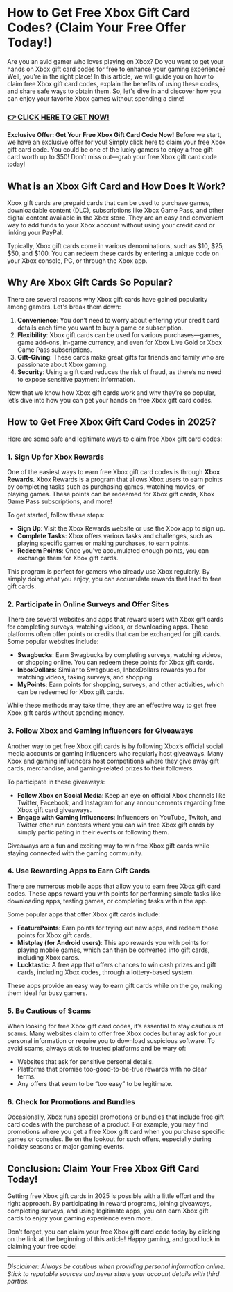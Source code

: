 # How to Get Free Xbox Gift Card Codes? (Claim Your Free Offer Today!)

Are you an avid gamer who loves playing on Xbox? Do you want to get your hands on Xbox gift card codes for free to enhance your gaming experience? Well, you're in the right place! In this article, we will guide you on how to claim free Xbox gift card codes, explain the benefits of using these codes, and share safe ways to obtain them. So, let's dive in and discover how you can enjoy your favorite Xbox games without spending a dime!

### [👉 CLICK HERE TO GET NOW!](https://freerewards.xyz/xbox/go/)

**Exclusive Offer: Get Your Free Xbox Gift Card Code Now!**
Before we start, we have an exclusive offer for you! Simply click here to claim your free Xbox gift card code. You could be one of the lucky gamers to enjoy a free gift card worth up to $50! Don’t miss out—grab your free Xbox gift card code today!

## What is an Xbox Gift Card and How Does It Work?

Xbox gift cards are prepaid cards that can be used to purchase games, downloadable content (DLC), subscriptions like Xbox Game Pass, and other digital content available in the Xbox store. They are an easy and convenient way to add funds to your Xbox account without using your credit card or linking your PayPal.

Typically, Xbox gift cards come in various denominations, such as $10, $25, $50, and $100. You can redeem these cards by entering a unique code on your Xbox console, PC, or through the Xbox app.

## Why Are Xbox Gift Cards So Popular?

There are several reasons why Xbox gift cards have gained popularity among gamers. Let's break them down:

1. **Convenience**: You don’t need to worry about entering your credit card details each time you want to buy a game or subscription.
2. **Flexibility**: Xbox gift cards can be used for various purchases—games, game add-ons, in-game currency, and even for Xbox Live Gold or Xbox Game Pass subscriptions.
3. **Gift-Giving**: These cards make great gifts for friends and family who are passionate about Xbox gaming.
4. **Security**: Using a gift card reduces the risk of fraud, as there’s no need to expose sensitive payment information.

Now that we know how Xbox gift cards work and why they’re so popular, let’s dive into how you can get your hands on free Xbox gift card codes.

## How to Get Free Xbox Gift Card Codes in 2025?

Here are some safe and legitimate ways to claim free Xbox gift card codes:

### 1. **Sign Up for Xbox Rewards**

One of the easiest ways to earn free Xbox gift card codes is through **Xbox Rewards**. Xbox Rewards is a program that allows Xbox users to earn points by completing tasks such as purchasing games, watching movies, or playing games. These points can be redeemed for Xbox gift cards, Xbox Game Pass subscriptions, and more!

To get started, follow these steps:
- **Sign Up**: Visit the Xbox Rewards website or use the Xbox app to sign up.
- **Complete Tasks**: Xbox offers various tasks and challenges, such as playing specific games or making purchases, to earn points.
- **Redeem Points**: Once you've accumulated enough points, you can exchange them for Xbox gift cards.

This program is perfect for gamers who already use Xbox regularly. By simply doing what you enjoy, you can accumulate rewards that lead to free gift cards.

### 2. **Participate in Online Surveys and Offer Sites**

There are several websites and apps that reward users with Xbox gift cards for completing surveys, watching videos, or downloading apps. These platforms often offer points or credits that can be exchanged for gift cards. Some popular websites include:

- **Swagbucks**: Earn Swagbucks by completing surveys, watching videos, or shopping online. You can redeem these points for Xbox gift cards.
- **InboxDollars**: Similar to Swagbucks, InboxDollars rewards you for watching videos, taking surveys, and shopping.
- **MyPoints**: Earn points for shopping, surveys, and other activities, which can be redeemed for Xbox gift cards.

While these methods may take time, they are an effective way to get free Xbox gift cards without spending money.

### 3. **Follow Xbox and Gaming Influencers for Giveaways**

Another way to get free Xbox gift cards is by following Xbox’s official social media accounts or gaming influencers who regularly host giveaways. Many Xbox and gaming influencers host competitions where they give away gift cards, merchandise, and gaming-related prizes to their followers.

To participate in these giveaways:
- **Follow Xbox on Social Media**: Keep an eye on official Xbox channels like Twitter, Facebook, and Instagram for any announcements regarding free Xbox gift card giveaways.
- **Engage with Gaming Influencers**: Influencers on YouTube, Twitch, and Twitter often run contests where you can win free Xbox gift cards by simply participating in their events or following them.

Giveaways are a fun and exciting way to win free Xbox gift cards while staying connected with the gaming community.

### 4. **Use Rewarding Apps to Earn Gift Cards**

There are numerous mobile apps that allow you to earn free Xbox gift card codes. These apps reward you with points for performing simple tasks like downloading apps, testing games, or completing tasks within the app.

Some popular apps that offer Xbox gift cards include:
- **FeaturePoints**: Earn points for trying out new apps, and redeem those points for Xbox gift cards.
- **Mistplay (for Android users)**: This app rewards you with points for playing mobile games, which can then be converted into gift cards, including Xbox cards.
- **Lucktastic**: A free app that offers chances to win cash prizes and gift cards, including Xbox codes, through a lottery-based system.

These apps provide an easy way to earn gift cards while on the go, making them ideal for busy gamers.

### 5. **Be Cautious of Scams**

When looking for free Xbox gift card codes, it’s essential to stay cautious of scams. Many websites claim to offer free Xbox codes but may ask for your personal information or require you to download suspicious software. To avoid scams, always stick to trusted platforms and be wary of:
- Websites that ask for sensitive personal details.
- Platforms that promise too-good-to-be-true rewards with no clear terms.
- Any offers that seem to be “too easy” to be legitimate.

### 6. **Check for Promotions and Bundles**

Occasionally, Xbox runs special promotions or bundles that include free gift card codes with the purchase of a product. For example, you may find promotions where you get a free Xbox gift card when you purchase specific games or consoles. Be on the lookout for such offers, especially during holiday seasons or major gaming events.

## Conclusion: Claim Your Free Xbox Gift Card Today!

Getting free Xbox gift cards in 2025 is possible with a little effort and the right approach. By participating in reward programs, joining giveaways, completing surveys, and using legitimate apps, you can earn Xbox gift cards to enjoy your gaming experience even more.

Don’t forget, you can claim your free Xbox gift card code today by clicking on the link at the beginning of this article! Happy gaming, and good luck in claiming your free code!

---

*Disclaimer: Always be cautious when providing personal information online. Stick to reputable sources and never share your account details with third parties.*
